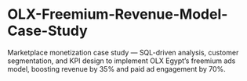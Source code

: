 # OLX-Freemium-Revenue-Model-Case-Study
Marketplace monetization case study — SQL-driven analysis, customer segmentation, and KPI design to implement OLX Egypt’s freemium ads model, boosting revenue by 35% and paid ad engagement by 70%.
